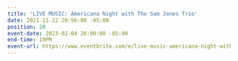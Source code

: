 ```yaml
---
title: 'LIVE MUSIC: Americana Night with The Sam Jones Trio'
date: 2021-11-22 20:56:00 -05:00
position: 20
event-date: 2023-02-04 20:00:00 -05:00
end-time: 10PM
event-url: https://www.eventbrite.com/e/live-music-americana-night-with-the-sam-jones-trio-tickets-510883986757
---
```


